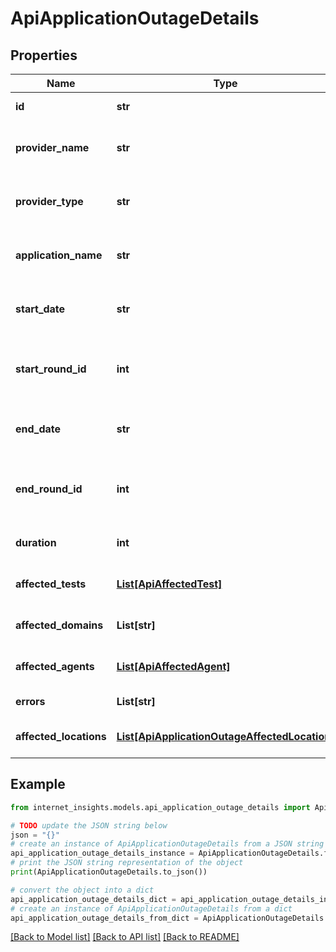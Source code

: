 # ApiApplicationOutageDetails


## Properties

Name | Type | Description | Notes
------------ | ------------- | ------------- | -------------
**id** | **str** | The ID of the outage. | [optional] 
**provider_name** | **str** | The name of the affected provider. | [optional] 
**provider_type** | **str** | The type of the affected provider. | [optional] 
**application_name** | **str** | The name of the affected application. | [optional] 
**start_date** | **str** | Date and time when the outage started. | [optional] 
**start_round_id** | **int** | Epoch time (seconds) when the outage started. | [optional] 
**end_date** | **str** | Date and time when the outage ended. | [optional] 
**end_round_id** | **int** | Epoch time (seconds) when the outage ended. | [optional] 
**duration** | **int** | Duration of the outage in seconds. | [optional] 
**affected_tests** | [**List[ApiAffectedTest]**](ApiAffectedTest.md) | List of affected tests. | [optional] 
**affected_domains** | **List[str]** | List of affected domains. | [optional] 
**affected_agents** | [**List[ApiAffectedAgent]**](ApiAffectedAgent.md) | List of affected agents. | [optional] 
**errors** | **List[str]** | List of errors. | [optional] 
**affected_locations** | [**List[ApiApplicationOutageAffectedLocation]**](ApiApplicationOutageAffectedLocation.md) | List of affected locations. | [optional] 

## Example

```python
from internet_insights.models.api_application_outage_details import ApiApplicationOutageDetails

# TODO update the JSON string below
json = "{}"
# create an instance of ApiApplicationOutageDetails from a JSON string
api_application_outage_details_instance = ApiApplicationOutageDetails.from_json(json)
# print the JSON string representation of the object
print(ApiApplicationOutageDetails.to_json())

# convert the object into a dict
api_application_outage_details_dict = api_application_outage_details_instance.to_dict()
# create an instance of ApiApplicationOutageDetails from a dict
api_application_outage_details_from_dict = ApiApplicationOutageDetails.from_dict(api_application_outage_details_dict)
```
[[Back to Model list]](../README.md#documentation-for-models) [[Back to API list]](../README.md#documentation-for-api-endpoints) [[Back to README]](../README.md)


